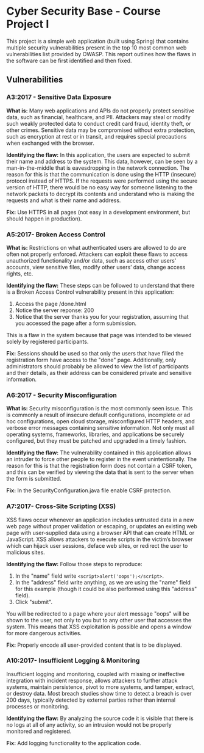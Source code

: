 # Cyber Security Base - Course Project I

This project is a simple web application (built using Spring) that contains multiple security vulnerabilities present in
the top 10 most common web vulnerabilities list provided by OWASP. This report outlines how the flaws in the software
can be first identified and then fixed.

## Vulnerabilities

### A3:2017 - Sensitive Data Exposure
**What is:** Many web applications and APIs do not properly protect sensitive data, such as financial,
healthcare, and PII. Attackers may steal or modify such weakly protected data to conduct credit
card fraud, identity theft, or other crimes. Sensitive data may be compromised without extra
protection, such as encryption at rest or in transit, and requires special precautions when
exchanged with the browser.

**Identifying the flaw:** In this application, the users are expected to submit their name and address to the system.
This data, however, can be seen by a man-in-the-middle that is eavesdropping in the network connection. The reason for
this is that the communication is done using the HTTP (insecure) protocol instead of HTTPS. If the requests were
performed using the secure version of HTTP, there would be no easy way for someone listening to the network packets to
decrypt its contents and understand who is making the requests and what is their name and address.

**Fix:** Use HTTPS in all pages (not easy in a development environment, but should happen in production).

###  A5:2017- Broken Access Control
**What is:** Restrictions on what authenticated users are allowed to do are often not properly enforced.
Attackers can exploit these flaws to access unauthorized functionality and/or data, such as access
other users' accounts, view sensitive files, modify other users’ data, change access rights, etc.

**Identifying the flaw:** These steps can be followed to understand that there is a Broken Access Control vulnerability 
present in this application:
1. Access the page /done.html
1. Notice the server reponse: 200
1. Notice that the server thanks you for your registration, assuming that you accessed the page after a form submission.

This is a flaw in the system because that page was intended to be viewed solely by registered participants.

**Fix:** Sessions should be used so that only the users that have filled the registration form have access to the "done"
page. Additionally, only administrators should probably be allowed to view the list of participants and their details,
as their address can be considered private and sensitive information.

### A6:2017 - Security Misconfiguration
**What is:** Security misconfiguration is the most commonly seen issue. This is commonly a result of insecure
default configurations, incomplete or ad hoc configurations, open cloud storage, misconfigured
HTTP headers, and verbose error messages containing sensitive information. Not only must all
operating systems, frameworks, libraries, and applications be securely configured, but they must
be patched and upgraded in a timely fashion.

**Identifying the flaw:** The vulnerability contained in this application allows an intruder to force other people to
register in the event unintentionally. The reason for this is that the registration form does not contain a CSRF
token, and this can be verified by viewing the data that is sent to the server when the form is submitted.

**Fix:** In the SecurityConfiguration.java file enable CSRF protection.

### A7:2017- Cross-Site Scripting (XSS)
XSS flaws occur whenever an application includes untrusted data in a new web page without
proper validation or escaping, or updates an existing web page with user-supplied data using a
browser API that can create HTML or JavaScript. XSS allows attackers to execute scripts in the
victim’s browser which can hijack user sessions, deface web sites, or redirect the user to
malicious sites.

**Identifying the flaw:** Follow those steps to reproduce:
1. In the "name" field write ```<script>alert('oops');</script>```.
1. In the "address" field write anything, as we are using the "name" field for this example (though it could be also
performed using this "address" field).
1. Click "submit".

You will be redirected to a page where your alert message "oops" will be shown to the user, not only to you but to any
other user that accesses the system. This means that XSS exploitation is possible and opens a window for more dangerous
activities.

**Fix:** Properly encode all user-provided content that is to be displayed.

### A10:2017- Insufficient Logging & Monitoring
Insufficient logging and monitoring, coupled with missing or ineffective integration with incident
response, allows attackers to further attack systems, maintain persistence, pivot to more systems,
and tamper, extract, or destroy data. Most breach studies show time to detect a breach is over
200 days, typically detected by external parties rather than internal processes or monitoring. 

**Identifying the flaw:** By analyzing the source code it is visible that there is no logs at all of any activity, so an
intrusion would not be properly monitored and registered.

**Fix:** Add logging functionality to the application code.